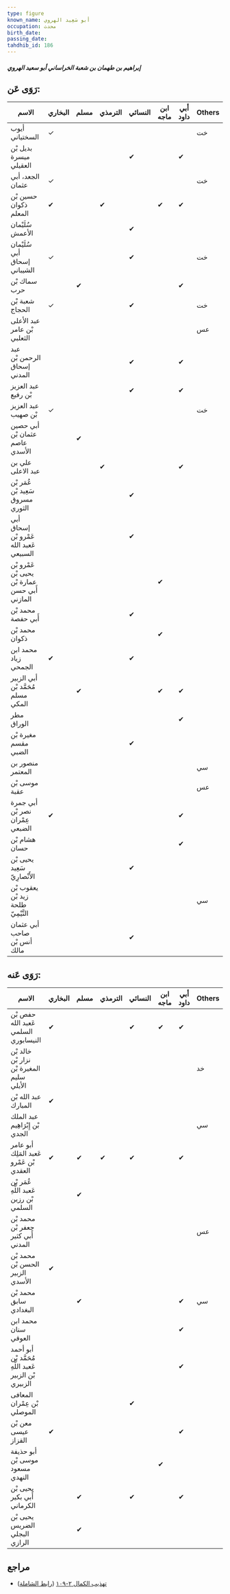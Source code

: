 ```yaml
---
type: figure
known_name: أبو سَعِيد الهروي
occupation: محدث
birth_date:
passing_date:
tahdhib_id: 186
---
```

##### إبراهيم بن طهمان بن شعبة الخراساني أبو سعيد الهروي

## رَوَى عَن:
| الاسم                                          | البخاري | مسلم | الترمذي | النسائي | ابن ماجه | أبي داود | Others |
| ---------------------------------------------- | ------- | ---- | ------- | ------- | -------- | -------- | ------ |
| أيوب السختياني                                 | ✓       |      |         |         |          |          | خت     |
| بديل بْن ميسرة العقيلي                         |         |      |         | ✔       |          | ✔        |        |
| الجعد، أبي عثمان                               | ✓       |      |         |         |          |          | خت     |
| حسين بْن ذكوان المعلم                          | ✔       |      | ✔       |         | ✔        | ✔        |        |
| سُلَيْمان الأعمش                               |         |      |         | ✔       |          |          |        |
| سُلَيْمان أبي إسحاق الشيباني                   | ✓       |      |         | ✔       |          |          | خت     |
| سماك بْن حرب                                   |         | ✔    |         |         |          | ✔        |        |
| شعبة بْن الحجاج                                | ✓       |      |         | ✔       |          |          | خت     |
| عبد الأعلى بْن عامر الثعلبي                    |         |      |         |         |          |          | عس     |
| عبد الرحمن بْن إسحاق المدني                    |         |      |         | ✔       |          | ✔        |        |
| عبد العزيز بْن رفيع                            |         |      |         | ✔       |          | ✔        |        |
| عبد العزيز بْن صهيب                            | ✓       |      |         |         |          |          | خت     |
| أبي حصين عثمان بْن عاصم الأسدي                 |         | ✔    |         |         |          |          |        |
| علي بن عبد الاعلى                              |         |      | ✔       |         |          | ✔        |        |
| عُمَر بْن سَعِيد بْن مسروق الثوري              |         |      |         | ✔       |          |          |        |
| أبي إسحاق عَمْرو بْن عَعبد الله السبيعي        |         |      |         | ✔       |          |          |        |
| عَمْرو بْن يحيى بْن عمارة بْن أَبي حسن المازني |         |      |         |         | ✔        |          |        |
| محمد بْن أَبي حفصة                             |         |      |         | ✔       |          |          |        |
| محمد بْن ذكوان                                 |         |      |         |         | ✔        |          |        |
| محمد ابن زياد الجمحي                           | ✔       |      |         | ✔       |          |          |        |
| أبي الزبير مُحَمَّد بْن مسلم المكي             |         | ✔    |         |         | ✔        | ✔        |        |
| مطر الوراق                                     |         |      |         |         |          | ✔        |        |
| مغيرة بْن مقسم الضبي                           |         |      |         | ✔       |          |          |        |
| منصور بن المعتمر                               |         |      |         |         |          |          | سي     |
| موسى بْن عقبة                                  |         |      |         |         |          |          | عس     |
| أبي جمرة نصر بْن عِمْران الضبعي                | ✔       |      |         |         |          | ✔        |        |
| هشام بْن حسان                                  |         |      |         |         |          | ✔        |        |
| يحيى بْن سَعِيد الأَنْصارِيّ                   |         |      |         | ✔       |          |          |        |
| يعقوب بْن زيد بْن طلحة التَّيْمِيّ             |         |      |         |         |          |          | سي     |
| أبي عثمان صاحب أنس بْن مالك                    |         |      |         | ✔       |          |          |        |
## رَوَى عَنه:
| الاسم                                                  | البخاري | مسلم | الترمذي | النسائي | ابن ماجه | أبي داود | Others |
| ------------------------------------------------------ | ------- | ---- | ------- | ------- | -------- | -------- | ------ |
| حفص بْن عَعبد الله السلمي النيسابوري                   | ✔       |      |         | ✔       | ✔        | ✔        |        |
| خالد بْن نزار بْن المغيرة بْن سليم الأيلي              |         |      |         |         |          |          | خد     |
| عبد الله بْن المبارك                                   | ✔       |      |         |         |          |          |        |
| عبد الملك بْن إِبْرَاهِيم الجدي                        |         |      |         |         |          |          | سي     |
| أبو عامر عَعبد المَلِك بْن عَمْرو العقدي               | ✔       | ✔    | ✔       | ✔       |          | ✔        |        |
| عُمَر بْن عَعبد اللَّهِ بْن رزين السلمي                |         | ✔    |         |         |          |          |        |
| محمد بْن جعفر بْن أَبي كثير المدني                     |         |      |         |         |          |          | عس     |
| محمد بْن الحسن بْن الزبير الأسدي                       | ✔       |      |         |         |          |          |        |
| محمد بْن سابق البغدادي                                 |         | ✔    |         |         |          | ✔        | سي     |
| محمد ابن سنان العوقي                                   |         |      |         |         |          | ✔        |        |
| أبو أحمد مُحَمَّد بْن عَعبد اللَّهِ بْن الزبير الزبيري |         |      |         |         |          | ✔        |        |
| المعافى بْن عِمْران الموصلي                            |         |      |         | ✔       |          |          |        |
| معن بْن عيسى القزاز                                    | ✔       |      |         |         |          | ✔        |        |
| أبو حذيفة موسى بْن مسعود النهدي                        |         |      |         |         | ✔        |          |        |
| يحيى بْن أَبي بكير الكرماني                            |         | ✔    |         | ✔       |          | ✔        |        |
| يحيى بْن الضريس البجلي الرازي                          |         | ✔    |         |         |          |          |        |
## مراجع
- [تهذيب الكمال ٢-١٠٩](obsidian://open?vault=Tahdhib-al-Kamal&file=Figures/١٨٦-إبراهيم%20بن%20طهمان%20بن%20شعبة%20الخراساني%20أبو%20سعيد%20الهروي) ([رابط الشاملة](https://shamela.ws/book/3722/590))